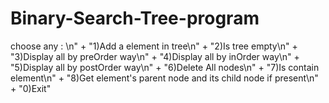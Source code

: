# Binary-Search-Tree-program
choose any : \n" + "1)Add a element in tree\n" + "2)Is tree empty\n"
						+ "3)Display all by preOrder way\n" + "4)Display all by inOrder way\n"
						+ "5)Display all by postOrder way\n" + "6)Delete All nodes\n" + "7)Is contain element\n"
						+ "8)Get element's parent node and its child node if present\n" + "0)Exit"
